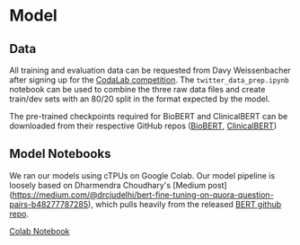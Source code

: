 # Model

## Data
 All training and evaluation data can be requested from Davy Weissenbacher after signing up for the [CodaLab competition](https://competitions.codalab.org/competitions/20798). The `twitter_data_prep.ipynb` notebook can be used to combine the three raw data files and create train/dev sets with an 80/20 split in the format expected by the model.
 
 The pre-trained checkpoints required for BioBERT and ClinicalBERT can be downloaded from their respective GitHub repos ([BioBERT](https://github.com/naver/biobert-pretrained), [ClinicalBERT](https://github.com/EmilyAlsentzer/clinicalBERT))

## Model Notebooks

We ran our models using cTPUs on Google Colab. Our model pipeline is loosely based on Dharmendra Choudhary's [Medium post] (https://medium.com/@drcjudelhi/bert-fine-tuning-on-quora-question-pairs-b48277787285), which pulls heavily from the released [BERT github repo](https://github.com/google-research/bert).

[Colab Notebook](https://colab.research.google.com/drive/1MH3Kl2BU7M7N9oV96IuxFJW01IuEq1pE)
